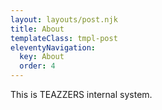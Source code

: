 ```yaml
---
layout: layouts/post.njk
title: About
templateClass: tmpl-post
eleventyNavigation:
  key: About
  order: 4
---
```


This is TEAZZERS internal system.
